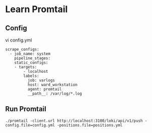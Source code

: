 # Learn Promtail


## Config

vi config.yml
```
scrape_configs:
  - job_name: system
    pipeline_stages:
    static_configs:
    - targets:
        - localhost
        labels:
          job: varlogs
          host: ward_workstation
          agent: promtail
          __path__: /var/log/*.log
```

## Run Promtail

```
./promtail -client.url http://localhost:3100/loki/api/v1/push -config.file=config.yml -positions.file=positions.yml


```




